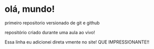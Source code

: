 # olá, mundo!
 primeiro repositorio versionado de git e github

 repositório criado durante uma aula ao vivo!
 
Essa linha eu adicionei direta  vmente no site! QUE IMPRESSIONANTE!!
